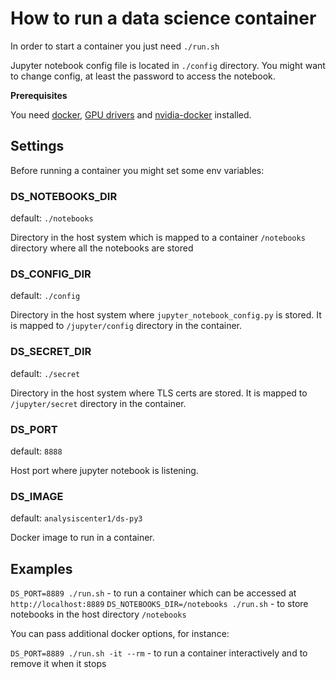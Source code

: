 # How to run a data science container

In order to start a container you just need `./run.sh`

Jupyter notebook config file is located in `./config` directory. You might want to change config, at least the password to access the notebook.


**Prerequisites**

You need [docker](https://docs.docker.com/engine/installation/linux/), [GPU drivers](http://www.nvidia.ru/Download/index.aspx) and [nvidia-docker](https://github.com/NVIDIA/nvidia-docker) installed.

## Settings

Before running a container you might set some env variables:

### DS_NOTEBOOKS_DIR
default: `./notebooks`

Directory in the host system which is mapped to a container `/notebooks` directory where all the notebooks are stored

### DS_CONFIG_DIR
default: `./config`

Directory in the host system where `jupyter_notebook_config.py` is stored. It is mapped to `/jupyter/config` directory in the container.

### DS_SECRET_DIR
default: `./secret`

Directory in the host system where TLS certs are stored. It is mapped to `/jupyter/secret` directory in the container.

### DS_PORT
default: `8888`

Host port where jupyter notebook is listening.

### DS_IMAGE
default: `analysiscenter1/ds-py3`

Docker image to run in a container.

## Examples
`DS_PORT=8889 ./run.sh` - to run a container which can be accessed at `http://localhost:8889`
`DS_NOTEBOOKS_DIR=/notebooks ./run.sh` - to store notebooks in the host directory `/notebooks`

You can pass additional docker options, for instance:

`DS_PORT=8889 ./run.sh -it --rm` - to run a container interactively and to remove it when it stops

